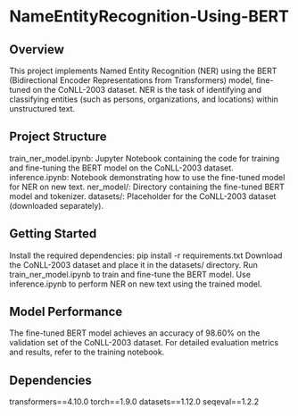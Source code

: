 # NameEntityRecognition-Using-BERT
## Overview
This project implements Named Entity Recognition (NER) using the BERT (Bidirectional Encoder Representations from Transformers) model, fine-tuned on the CoNLL-2003 dataset. NER is the task of identifying and classifying entities (such as persons, organizations, and locations) within unstructured text.

## Project Structure
train_ner_model.ipynb: Jupyter Notebook containing the code for training and fine-tuning the BERT model on the CoNLL-2003 dataset.
inference.ipynb: Notebook demonstrating how to use the fine-tuned model for NER on new text.
ner_model/: Directory containing the fine-tuned BERT model and tokenizer.
datasets/: Placeholder for the CoNLL-2003 dataset (downloaded separately).
## Getting Started
Install the required dependencies: pip install -r requirements.txt
Download the CoNLL-2003 dataset and place it in the datasets/ directory.
Run train_ner_model.ipynb to train and fine-tune the BERT model.
Use inference.ipynb to perform NER on new text using the trained model.
## Model Performance
The fine-tuned BERT model achieves an accuracy of 98.60% on the validation set of the CoNLL-2003 dataset. For detailed evaluation metrics and results, refer to the training notebook.

## Dependencies
transformers==4.10.0
torch==1.9.0
datasets==1.12.0
seqeval==1.2.2
